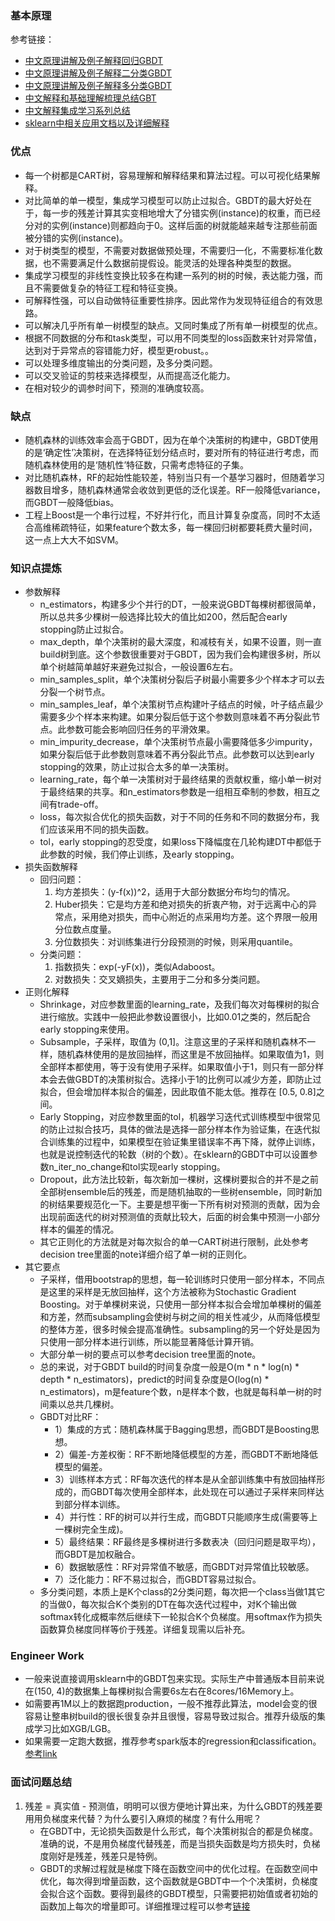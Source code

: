 
### 基本原理
参考链接：
- [中文原理讲解及例子解释回归GBDT](https://zhuanlan.zhihu.com/p/81016622)
- [中文原理讲解及例子解释二分类GBDT](https://zhuanlan.zhihu.com/p/89549390)
- [中文原理讲解及例子解释多分类GBDT](https://zhuanlan.zhihu.com/p/91652813)
- [中文解释和基础理解梳理总结GBT](https://zhuanlan.zhihu.com/p/361036526)
- [中文解释集成学习系列总结](https://www.cnblogs.com/massquantity/p/9174746.html)
- [sklearn中相关应用文档以及详细解释](https://scikit-learn.org/stable/modules/ensemble.html)
### 优点
- 每一个树都是CART树，容易理解和解释结果和算法过程。可以可视化结果解释。
- 对比简单的单一模型，集成学习模型可以防止过拟合。GBDT的最大好处在于，每一步的残差计算其实变相地增大了分错实例(instance)的权重，而已经分对的实例(instance)则都趋向于0。这样后面的树就能越来越专注那些前面被分错的实例(instance)。 
- 对于树类型的模型，不需要对数据做预处理，不需要归一化，不需要标准化数据，也不需要满足什么数据前提假设。能灵活的处理各种类型的数据。
- 集成学习模型的非线性变换比较多在构建一系列的树的时候，表达能力强，而且不需要做复杂的特征工程和特征变换。
- 可解释性强，可以自动做特征重要性排序。因此常作为发现特征组合的有效思路。
- 可以解决几乎所有单一树模型的缺点。又同时集成了所有单一树模型的优点。
- 根据不同数据的分布和task类型，可以用不同类型的loss函数来针对异常值，达到对于异常点的容错能力好，模型更robust。。
- 可以处理多维度输出的分类问题，及多分类问题。
- 可以交叉验证的剪枝来选择模型，从而提高泛化能力。
- 在相对较少的调参时间下，预测的准确度较高。
### 缺点
- 随机森林的训练效率会高于GBDT，因为在单个决策树的构建中，GBDT使用的是‘确定性’决策树，在选择特征划分结点时，要对所有的特征进行考虑，而随机森林使用的是‘随机性’特征数，只需考虑特征的子集。
- 对比随机森林，RF的起始性能较差，特别当只有一个基学习器时，但随着学习器数目增多，随机森林通常会收敛到更低的泛化误差。RF一般降低variance，而GBDT一般降低bias。
- 工程上Boost是一个串行过程，不好并行化，而且计算复杂度高，同时不太适合高维稀疏特征，如果feature个数太多，每一棵回归树都要耗费大量时间，这一点上大大不如SVM。
### 知识点提炼
- 参数解释
  - n_estimators，构建多少个并行的DT，一般来说GBDT每棵树都很简单，所以总共多少棵树一般选择比较大的值比如200，然后配合early stopping防止过拟合。
  - max_depth，单个决策树的最大深度，和减枝有关，如果不设置，则一直build树到底。这个参数很重要对于GBDT，因为我们会构建很多树，所以单个树越简单越好来避免过拟合，一般设置6左右。
  - min_samples_split，单个决策树分裂后子树最小需要多少个样本才可以去分裂一个树节点。
  - min_samples_leaf，单个决策树节点构建叶子结点的时候，叶子结点最少需要多少个样本来构建。如果分裂后低于这个参数则意味着不再分裂此节点。此参数可能会影响回归任务的平滑效果。
  - min_impurity_decrease，单个决策树节点最小需要降低多少impurity，如果分裂后低于此参数则意味着不再分裂此节点。此参数可以达到early stopping的效果，防止过拟合太多的单一决策树。
  - learning_rate，每个单一决策树对于最终结果的贡献权重，缩小单一树对于最终结果的共享。和n_estimators参数是一组相互牵制的参数，相互之间有trade-off。
  - loss，每次拟合优化的损失函数，对于不同的任务和不同的数据分布，我们应该采用不同的损失函数。
  - tol，early stopping的忍受度，如果loss下降幅度在几轮构建DT中都低于此参数的时候，我们停止训练，及early stopping。
- 损失函数解释
  - 回归问题：
    1. 均方差损失：(y-f(x))^2，适用于大部分数据分布均匀的情况。
    2. Huber损失：它是均方差和绝对损失的折衷产物，对于远离中心的异常点，采用绝对损失，而中心附近的点采用均方差。这个界限一般用分位数点度量。
    3. 分位数损失：对训练集进行分段预测的时候，则采用quantile。
  - 分类问题：
    1. 指数损失：exp(-yF(x))，类似Adaboost。
    2. 对数损失：交叉嫡损失，主要用于二分和多分类问题。
- 正则化解释
  - Shrinkage，对应参数里面的learning_rate，及我们每次对每棵树的拟合进行缩放。实践中一般把此参数设置很小，比如0.01之类的，然后配合early stopping来使用。
  - Subsample，子采样，取值为 (0,1]。注意这里的子采样和随机森林不一样，随机森林使用的是放回抽样，而这里是不放回抽样。如果取值为1，则全部样本都使用，等于没有使用子采样。如果取值小于1，则只有一部分样本会去做GBDT的决策树拟合。选择小于1的比例可以减少方差，即防止过拟合，但会增加样本拟合的偏差，因此取值不能太低。推荐在 [0.5, 0.8]之间。
  - Early Stopping，对应参数里面的tol，机器学习迭代式训练模型中很常见的防止过拟合技巧，具体的做法是选择一部分样本作为验证集，在迭代拟合训练集的过程中，如果模型在验证集里错误率不再下降，就停止训练，也就是说控制迭代的轮数（树的个数）。在sklearn的GBDT中可以设置参数n_iter_no_change和tol实现early stopping。
  - Dropout，此方法比较新，每次新加一棵树，这棵树要拟合的并不是之前全部树ensemble后的残差，而是随机抽取的一些树ensemble，同时新加的树结果要规范化一下。主要是想平衡一下所有树对预测的贡献，因为会出现前面迭代的树对预测值的贡献比较大，后面的树会集中预测一小部分样本的偏差的情况。
  - 其它正则化的方法就是对每次拟合的单一CART树进行限制，此处参考decision tree里面的note详细介绍了单一树的正则化。
- 其它要点 
  - 子采样，借用bootstrap的思想，每一轮训练时只使用一部分样本，不同点是这里的采样是无放回抽样，这个方法被称为Stochastic Gradient Boosting。对于单棵树来说，只使用一部分样本拟合会增加单棵树的偏差和方差，然而subsampling会使树与树之间的相关性减少，从而降低模型的整体方差，很多时候会提高准确性。subsampling的另一个好处是因为只使用一部分样本进行训练，所以能显著降低计算开销。
  - 大部分单一树的要点可以参考decision tree里面的note。
  - 总的来说，对于GBDT build的时间复杂度一般是O(m * n * log(n) * depth * n_estimators)，predict的时间复杂度是O(log(n) * n_estimators)，m是feature个数，n是样本个数，也就是每科单一树的时间乘以总共几棵树。
  - GBDT对比RF：
    - 1）集成的方式：随机森林属于Bagging思想，而GBDT是Boosting思想。
    - 2）偏差-方差权衡：RF不断地降低模型的方差，而GBDT不断地降低模型的偏差。
    - 3）训练样本方式：RF每次迭代的样本是从全部训练集中有放回抽样形成的，而GBDT每次使用全部样本，此处现在可以通过子采样来同样达到部分样本训练。
    - 4）并行性：RF的树可以并行生成，而GBDT只能顺序生成(需要等上一棵树完全生成)。
    - 5）最终结果：RF最终是多棵树进行多数表决（回归问题是取平均），而GBDT是加权融合。
    - 6）数据敏感性：RF对异常值不敏感，而GBDT对异常值比较敏感。
    - 7）泛化能力：RF不易过拟合，而GBDT容易过拟合。
  - 多分类问题，本质上是K个class的2分类问题，每次把一个class当做1其它的当做0，每次拟合K个类别的DT在每次迭代过程中，对K个输出做softmax转化成概率然后继续下一轮拟合K个负梯度。用softmax作为损失函数算负梯度同样等价于残差。详细复现需以后补充。
### Engineer Work
- 一般来说直接调用sklearn中的GBDT包来实现。实际生产中普通版本目前来说在(150, 4)的数据集上每棵树拟合需要6s左右在8cores/16Memory上。
- 如需要再1M以上的数据跑production，一般不推荐此算法，model会变的很容易让整串树build的很长很复杂并且很慢，容易导致过拟合。推荐升级版的集成学习比如XGB/LGB。
- 如果需要一定跑大数据，推荐参考spark版本的regression和classification。[参考link](https://spark.apache.org/docs/latest/ml-classification-regression.html)


### 面试问题总结
1. 残差 = 真实值 - 预测值，明明可以很方便地计算出来，为什么GBDT的残差要用用负梯度来代替？为什么要引入麻烦的梯度？有什么用呢？
   - 在GBDT中，无论损失函数是什么形式，每个决策树拟合的都是负梯度。准确的说，不是用负梯度代替残差，而是当损失函数是均方损失时，负梯度刚好是残差，残差只是特例。
   - GBDT的求解过程就是梯度下降在函数空间中的优化过程。在函数空间中优化，每次得到增量函数，这个函数就是GBDT中一个个决策树，负梯度会拟合这个函数。要得到最终的GBDT模型，只需要把初始值或者初始的函数加上每次的增量即可。详细推理过程可以参考[链接](https://mp.weixin.qq.com/s/Ods1PHhYyjkRA8bS16OfCg)